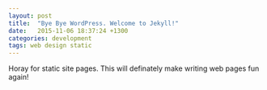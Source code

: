 ```yaml
---
layout: post
title:  "Bye Bye WordPress. Welcome to Jekyll!"
date:   2015-11-06 18:37:24 +1300
categories: development
tags: web design static
---
```

Horay for static site pages. This will definately make writing web pages fun again!